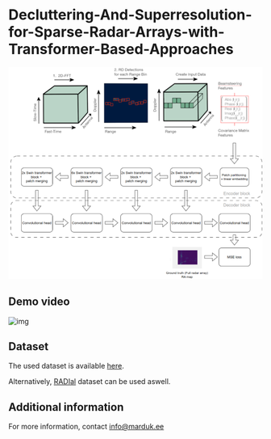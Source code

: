 # Decluttering-And-Superresolution-for-Sparse-Radar-Arrays-with-Transformer-Based-Approaches


<img src="media/model.png" alt="img" width="640"/>

## Demo video

<img src="media/outpy.gif" alt="img" width="640"/>

## Dataset
The used dataset is available [here](https://github.com/Xiangyu-Gao/Raw_ADC_radar_dataset_for_automotive_object_detection).

Alternatively, [RADIal](https://github.com/valeoai/RADIal) dataset can be used aswell.

## Additional information
For more information, contact info@marduk.ee

